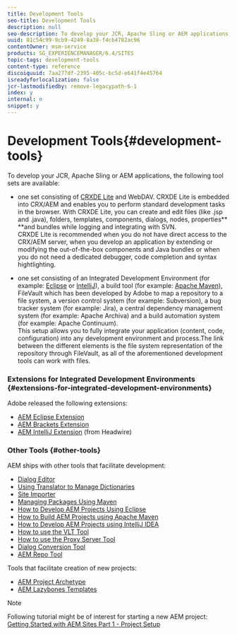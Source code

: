 ```yaml
---
title: Development Tools
seo-title: Development Tools
description: null
seo-description: To develop your JCR, Apache Sling or AEM applications, a number of tool sets are available
uuid: 81c54c99-9cb9-4249-8a38-f4cb4782ac96
contentOwner: msm-service
products: SG_EXPERIENCEMANAGER/6.4/SITES
topic-tags: development-tools
content-type: reference
discoiquuid: 7aa277df-2395-405c-bc5d-e641f4e45764
isreadyforlocalization: false
jcr-lastmodifiedby: remove-legacypath-6-1
index: y
internal: n
snippet: y
---
```


# Development Tools{#development-tools}

To develop your JCR, Apache Sling or AEM applications, the following tool sets are available:

* one set consisting of [CRXDE Lite](../../developing/using/developing-with-crxde-lite.md) and WebDAV. CRXDE Lite is embedded into CRX/AEM and enables you to perform standard development tasks in the browser. With CRXDE Lite, you can create and edit files (like .jsp and .java), folders, templates, components, dialogs, nodes, properties** **and bundles while logging and integrating with SVN.   
  CRXDE Lite is recommended when you do not have direct access to the CRX/AEM server, when you develop an application by extending or modifying the out-of-the-box components and Java bundles or when you do not need a dedicated debugger, code completion and syntax hightlighting.

* one set consisting of an Integrated Development Environment (for example: [Eclipse](../../developing/using/howto-projects-eclipse.md) or [IntelliJ](../../developing/using/ht-intellij.md)), a build tool (for example: [Apache Maven](../../developing/using/ht-projects-maven.md)), FileVault which has been developed by Adobe to map a repository to a file system, a version control system (for example: Subversion), a bug tracker system (for example: Jira), a central dependency management system (for example: Apache Archiva) and a build automation system (for example: Apache Continuum).  
  This setup allows you to fully integrate your application (content, code, configuration) into any development environment and process.The link between the different elements is the file system representation of the repository through FileVault, as all of the aforementioned development tools can work with files.

### Extensions for Integrated Development Environments {#extensions-for-integrated-development-environments}

Adobe released the following extensions:

* [AEM Eclipse Extension](../../developing/using/aem-eclipse.md)
* [AEM Brackets Extension](../../developing/using/aem-brackets.md)
* [AEM IntelliJ Extension](https://github.com/headwirecom/aem-ide-tooling-4-intellij/blob/master/documenation/AEM%20Tooling%20Plugin%20for%20IntelliJ%20IDEA.pdf) (from Headwire)

### Other Tools {#other-tools}

AEM ships with other tools that facilitate development:

* [Dialog Editor](../../developing/using/dialog-editor.md)
* [Using Translator to Manage Dictionaries  
  ](../../developing/using/i18n-translator.md)
* [Site Importer](../../developing/using/site-importer.md)
* [Managing Packages Using Maven](../../developing/using/vlt-mavenplugin.md)
* [How to Develop AEM Projects Using Eclipse](../../developing/using/howto-projects-eclipse.md)
* [How to Build AEM Projects using Apache Maven](../../developing/using/ht-projects-maven.md)
* [How to Develop AEM Projects using IntelliJ IDEA](../../developing/using/ht-intellij.md)
* [How to use the VLT Tool](../../developing/using/ht-vlttool.md)
* [How to use the Proxy Server Tool](../../developing/using/ht-proxy-server.md)
* [Dialog Conversion Tool](../../developing/using/dialog-conversion.md)
* [AEM Repo Tool](../../developing/using/aem-repo-tool.md)

Tools that facilitate creation of new projects:

* [AEM Project Archetype](https://github.com/Adobe-Marketing-Cloud/aem-project-archetype)
* [AEM Lazybones Templates](https://github.com/Adobe-Consulting-Services/lazybones-aem-templates)

>[!NOTE]
>
>Following tutorial might be of interest for starting a new AEM project:  
>[Getting Started with AEM Sites Part 1 - Project Setup](/content/help/en/experience-manager/kt/sites/using/getting-started-wknd-tutorial-develop/part1)

